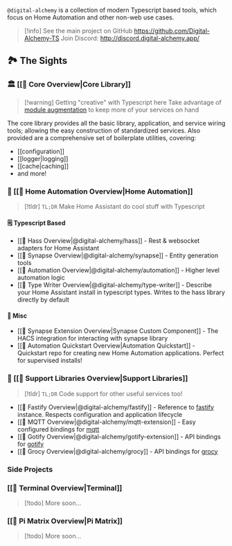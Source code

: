 `@digital-alchemy` is a collection of modern Typescript based tools, which focus on Home Automation and other non-web use cases.

> [!info] See the main project on GitHub https://github.com/Digital-Alchemy-TS
> Join Discord: http://discord.digital-alchemy.app/

## 🏞 The Sights

### 🏛 [[🧭 Core Overview|Core Library]]

> [!warning] Getting "creative" with Typescript here
> Take advantage of [module augmentation](https://www.typescriptlang.org/docs/handbook/declaration-merging.html#module-augmentation) to keep more of your services on hand

The core library provides all the basic library, application, and service wiring tools; allowing the easy construction of standardized services. Also provided are a comprehensive set of boilerplate utilities, covering:

- [[configuration]]
- [[logger|logging]]
- [[cache|caching]]
- and more!
### 🏡 [[🧭 Home Automation Overview|Home Automation]]

> [!tldr] `TL;DR` Make Home Assistant do cool stuff with Typescript

#### 🗒 Typescript Based

- [[🧭 Hass Overview|@digital-alchemy/hass]] - Rest & websocket adapters for Home Assistant
- [[🧭 Synapse Overview|@digital-alchemy/synapse]] - Entity generation tools
- [[🧭 Automation Overview|@digital-alchemy/automation]] - Higher level automation logic
- [[🧭 Type Writer Overview|@digital-alchemy/type-writer]] - Describe your Home Assistant install in typescript types. Writes to the hass library directly by default
#### 🥏 Misc
- [[🧭 Synapse Extension Overview|Synapse Custom Component]] - The HACS integration for interacting with synapse library
- [[🧭 Automation Quickstart Overview|Automation Quickstart]] - Quickstart repo for creating new Home Automation applications. Perfect for supervised installs!

### 💼 [[🧭 Support Libraries Overview|Support Libraries]]

> [!tldr] `TL;DR` Code support for other useful services too!

- [[🧭 Fastify Overview|@digital-alchemy/fastify]] - Reference to [fastify](https://fastify.dev/) instance. Respects configuration and application lifecycle
- [[🧭 MQTT Overview|@digital-alchemy/mqtt-extension]] - Easy configured bindings for [mqtt](https://www.npmjs.com/package/mqtt)
- [[🧭 Gotify Overview|@digital-alchemy/gotify-extension]] - API bindings for [gotify](https://gotify.net/)
- [[🧭 Grocy Overview|@digital-alchemy/grocy]] - API bindings for [grocy](https://grocy.info/)

### Side Projects

### [[🧭 Terminal Overview|Terminal]]

> [!todo] More soon...

### [[🧭 Pi Matrix Overview|Pi Matrix]]

> [!todo] More soon...